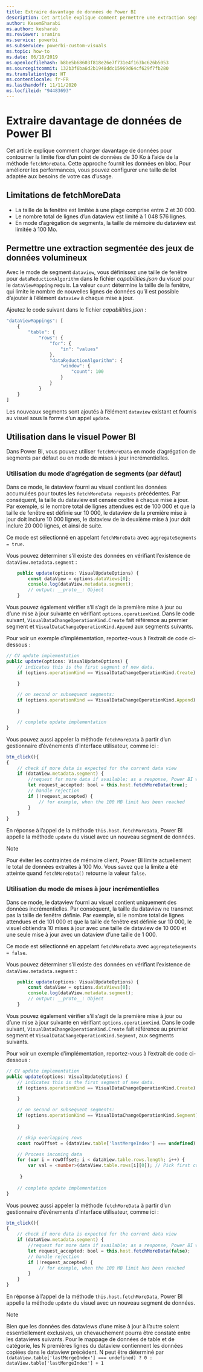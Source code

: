 ```yaml
---
title: Extraire davantage de données de Power BI
description: Cet article explique comment permettre une extraction segmentée des jeux de données volumineux pour les visuels Power BI.
author: KesemSharabi
ms.author: kesharab
ms.reviewer: sranins
ms.service: powerbi
ms.subservice: powerbi-custom-visuals
ms.topic: how-to
ms.date: 06/18/2019
ms.openlocfilehash: b8be5b68603f818e26e7f731e4f163bc626b5053
ms.sourcegitcommit: 132b3f6ba6d2b1948ddc15969d64cf629f7fb280
ms.translationtype: HT
ms.contentlocale: fr-FR
ms.lasthandoff: 11/11/2020
ms.locfileid: "94483693"
---
```

# <a name="fetch-more-data-from-power-bi"></a>Extraire davantage de données de Power BI

Cet article explique comment charger davantage de données pour contourner la limite fixe d’un point de données de 30 Ko à l’aide de la méthode `fetchMoreData`. Cette approche fournit les données en bloc. Pour améliorer les performances, vous pouvez configurer une taille de lot adaptée aux besoins de votre cas d’usage.

## <a name="limitations-of-fetchmoredata"></a>Limitations de fetchMoreData

* La taille de la fenêtre est limitée à une plage comprise entre 2 et 30 000.
* Le nombre total de lignes d’un dataview est limité à 1 048 576 lignes.
* En mode d’agrégation de segments, la taille de mémoire du dataview est limitée à 100 Mo.

## <a name="enable-a-segmented-fetch-of-large-datasets"></a>Permettre une extraction segmentée des jeux de données volumineux

Avec le mode de segment `dataview`, vous définissez une taille de fenêtre pour `dataReductionAlgorithm` dans le fichier *capabilities.json* du visuel pour le `dataViewMapping` requis. La valeur `count` détermine la taille de la fenêtre, qui limite le nombre de nouvelles lignes de données qu’il est possible d’ajouter à l’élément `dataview` à chaque mise à jour.

Ajoutez le code suivant dans le fichier *capabilities.json* :

```typescript
"dataViewMappings": [
    {
        "table": {
            "rows": {
                "for": {
                    "in": "values"
                },
                "dataReductionAlgorithm": {
                    "window": {
                        "count": 100
                    }
                }
            }
    }
]
```

Les nouveaux segments sont ajoutés à l’élément `dataview` existant et fournis au visuel sous la forme d’un appel `update`.

## <a name="usage-in-the-power-bi-visual"></a>Utilisation dans le visuel Power BI

Dans Power BI, vous pouvez utiliser `fetchMoreData` en mode d’agrégation de segments par défaut ou en mode de mises à jour incrémentielles. 

### <a name="using-segments-aggregation-mode-default"></a>Utilisation du mode d’agrégation de segments (par défaut)

Dans ce mode, le dataview fourni au visuel contient les données accumulées pour toutes les `fetchMoreData requests` précédentes. Par conséquent, la taille du dataview est censée croître à chaque mise à jour. Par exemple, si le nombre total de lignes attendues est de 100 000 et que la taille de fenêtre est définie sur 10 000, le dataview de la première mise à jour doit inclure 10 000 lignes, le dataview de la deuxième mise à jour doit inclure 20 000 lignes, et ainsi de suite.

Ce mode est sélectionné en appelant `fetchMoreData` avec `aggregateSegments = true`.

Vous pouvez déterminer s’il existe des données en vérifiant l’existence de `dataView.metadata.segment` :

```typescript
    public update(options: VisualUpdateOptions) {
        const dataView = options.dataViews[0];
        console.log(dataView.metadata.segment);
        // output: __proto__: Object
    }
```

Vous pouvez également vérifier s’il s’agit de la première mise à jour ou d’une mise à jour suivante en vérifiant `options.operationKind`. Dans le code suivant, `VisualDataChangeOperationKind.Create` fait référence au premier segment et `VisualDataChangeOperationKind.Append` aux segments suivants.

Pour voir un exemple d’implémentation, reportez-vous à l’extrait de code ci-dessous :

```typescript
// CV update implementation
public update(options: VisualUpdateOptions) {
    // indicates this is the first segment of new data.
    if (options.operationKind == VisualDataChangeOperationKind.Create) {

    }

    // on second or subsequent segments:
    if (options.operationKind == VisualDataChangeOperationKind.Append) {

    }

    // complete update implementation
}
```

Vous pouvez aussi appeler la méthode `fetchMoreData` à partir d’un gestionnaire d’événements d’interface utilisateur, comme ici :

```typescript
btn_click(){
{
    // check if more data is expected for the current data view
    if (dataView.metadata.segment) {
        //request for more data if available; as a response, Power BI will call update method
        let request_accepted: bool = this.host.fetchMoreData(true);
        // handle rejection
        if (!request_accepted) {
            // for example, when the 100 MB limit has been reached
        }
    }
}
```

En réponse à l’appel de la méthode `this.host.fetchMoreData`, Power BI appelle la méthode `update` du visuel avec un nouveau segment de données.

> [!NOTE]
> Pour éviter les contraintes de mémoire client, Power BI limite actuellement le total de données extraites à 100 Mo. Vous savez que la limite a été atteinte quand `fetchMoreData()` retourne la valeur `false`.

### <a name="using-incremental-updates-mode"></a>Utilisation du mode de mises à jour incrémentielles

Dans ce mode, le dataview fourni au visuel contient uniquement des données incrémentielles. Par conséquent, la taille du dataview ne transmet pas la taille de fenêtre définie. Par exemple, si le nombre total de lignes attendues et de 101 000 et que la taille de fenêtre est définie sur 10 000, le visuel obtiendra 10 mises à jour avec une taille de dataview de 10 000 et une seule mise à jour avec un dataview d’une taille de 1 000.

Ce mode est sélectionné en appelant `fetchMoreData` avec `aggregateSegments = false`.

Vous pouvez déterminer s’il existe des données en vérifiant l’existence de `dataView.metadata.segment` :

```typescript
    public update(options: VisualUpdateOptions) {
        const dataView = options.dataViews[0];
        console.log(dataView.metadata.segment);
        // output: __proto__: Object
    }
```

Vous pouvez également vérifier s’il s’agit de la première mise à jour ou d’une mise à jour suivante en vérifiant `options.operationKind`. Dans le code suivant, `VisualDataChangeOperationKind.Create` fait référence au premier segment et `VisualDataChangeOperationKind.Segment`, aux segments suivants.

Pour voir un exemple d’implémentation, reportez-vous à l’extrait de code ci-dessous :

```typescript
// CV update implementation
public update(options: VisualUpdateOptions) {
    // indicates this is the first segment of new data.
    if (options.operationKind == VisualDataChangeOperationKind.Create) {

    }

    // on second or subsequent segments:
    if (options.operationKind == VisualDataChangeOperationKind.Segment) {
        
    }

    // skip overlapping rows 
    const rowOffset = (dataView.table['lastMergeIndex'] === undefined) ? 0 : dataView.table['lastMergeIndex'] + 1;

    // Process incoming data
    for (var i = rowOffset; i < dataView.table.rows.length; i++) {
        var val = <number>(dataView.table.rows[i][0]); // Pick first column               
            
     }
     
    // complete update implementation
}
```

Vous pouvez aussi appeler la méthode `fetchMoreData` à partir d’un gestionnaire d’événements d’interface utilisateur, comme ici :

```typescript
btn_click(){
{
    // check if more data is expected for the current data view
    if (dataView.metadata.segment) {
        //request for more data if available; as a response, Power BI will call update method
        let request_accepted: bool = this.host.fetchMoreData(false);
        // handle rejection
        if (!request_accepted) {
            // for example, when the 100 MB limit has been reached
        }
    }
}
```

En réponse à l’appel de la méthode `this.host.fetchMoreData`, Power BI appelle la méthode `update` du visuel avec un nouveau segment de données.

> [!NOTE]
> Bien que les données des dataviews d’une mise à jour à l’autre soient essentiellement exclusives, un chevauchement pourra être constaté entre les dataviews suivants.
> Pour le mappage de données de table et de catégorie, les N premières lignes du dataview contiennent les données copiées dans le dataview précédent.
> N peut être déterminé par `(dataView.table['lastMergeIndex'] === undefined) ? 0 : dataView.table['lastMergeIndex'] + 1`